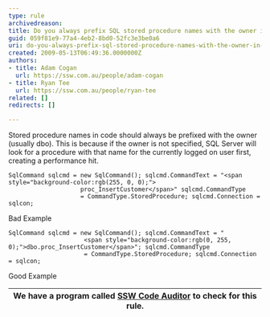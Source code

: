 ```yaml
---
type: rule
archivedreason: 
title: Do you always prefix SQL stored procedure names with the owner in ADO.NET code?
guid: 059f81e9-77a4-4eb2-8bd0-52fc3e3be0a6
uri: do-you-always-prefix-sql-stored-procedure-names-with-the-owner-in-ado-net-code
created: 2009-05-13T06:49:36.0000000Z
authors:
- title: Adam Cogan
  url: https://ssw.com.au/people/adam-cogan
- title: Ryan Tee
  url: https://ssw.com.au/people/ryan-tee
related: []
redirects: []

---
```


Stored procedure names in code should always be prefixed with the owner (usually dbo). This is because if the owner is not specified, SQL Server will look for a procedure with that name for the currently logged on user first, creating a performance hit.   
<!--endintro-->


```
SqlCommand sqlcmd = new SqlCommand(); sqlcmd.CommandText = "<span style="background-color:rgb(255, 0, 0);">
                    proc_InsertCustomer</span>" sqlcmd.CommandType
                    = CommandType.StoredProcedure; sqlcmd.Connection = sqlcon;
```

Bad Example 

```
SqlCommand sqlcmd = new SqlCommand(); sqlcmd.CommandText = "
                     <span style="background-color:rgb(0, 255, 0);">dbo.proc_InsertCustomer</span>"; sqlcmd.CommandType
                     = CommandType.StoredProcedure; sqlcmd.Connection = sqlcon;
```

Good Example 

| We have a program called [SSW Code Auditor](http&#58;//www.ssw.com.au/ssw/CodeAuditor/Default.aspx) to check for this rule. |
| --- |
